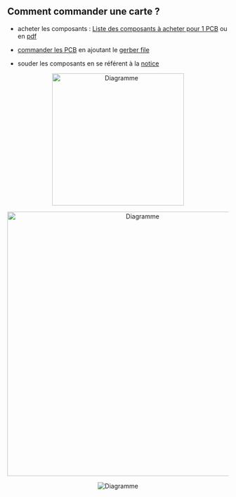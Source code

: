 ## Comment commander une carte ? 

- acheter les composants : <a href="https://www.mouser.fr/ProjectManager/ProjectDetail.aspx?AccessID=4c69358422" target="_blank">Liste des composants à acheter pour 1 PCB</a> ou en <a href="https://github.com/sunsharebox/sunshield_linky/blob/master/Fichiers%20Creation%20PCB/PCB%20traversant/ListeDesComposants.pdf" target="_blank">pdf</a>

- <a href="https://jlcpcb.com/quote#/?orderType=1&stencilLayer=2" target="_blank">commander les PCB</a> en ajoutant le <a href="https://github.com/sunsharebox/sunshield_linky/blob/master/Fichiers%20Creation%20PCB/PCB%20traversant/Gerber_Sunshield_traversant.zip" target="_blank">gerber file</a> 


- souder les composants en se référent à la <a href="https://github.com/sunsharebox/sunshield_linky/blob/master/Notice%20Utilisation%20du%20Shield.md" target="_blank">notice</a>



<p align="center"> <img width="300" alt="Diagramme" src="https://user-images.githubusercontent.com/39769580/76786410-7a7e6000-67b7-11ea-91b7-a03b9dac10f2.jpg"> </p>

<p align="center"> <img width="600" alt="Diagramme" src="https://user-images.githubusercontent.com/39769580/76786431-84a05e80-67b7-11ea-8289-fb00f0da479c.jpg"> </p>

<p align="center"> <img alt="Diagramme" src="https://user-images.githubusercontent.com/39769580/76786452-8a963f80-67b7-11ea-82d2-3ed31f7b0886.png"> </p>


